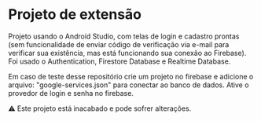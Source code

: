 # Projeto de extensão

Projeto usando o Android Studio, com telas de login e cadastro prontas (sem funcionalidade de enviar código de verificação via e-mail para verificar sua existência, mas está funcionando sua conexão ao Firebase).
Foi usado o Authentication, Firestore Database e Realtime Database.

Em caso de teste desse repositório crie um projeto no firebase e adicione o arquivo: "google-services.json" para conectar ao banco de dados.
Ative o provedor de login e senha no firebase.

⚠️ Este projeto está inacabado e pode sofrer alterações.
